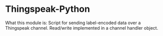 # Thingspeak-Python

What this module is: Script for sending label-encoded data over a Thingspeak channel. Read/write implemented in a channel handler object.
